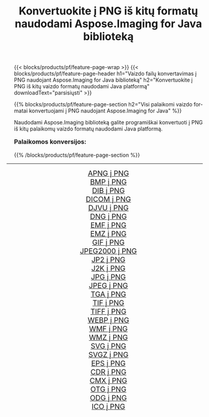 ﻿---
title: Konvertuokite į PNG iš kitų formatų naudodami Aspose.Imaging for Java biblioteką 
weight: 3920
url: /lt/java/conversion/to/png/ 
lang: lt
langdirlevel: 2
locales: zh-hans,ja,it,ru,de,es,fr,nl,id,lt,pl,pt,vi,tr,ko,zh-hant,ar,hi,th,sv,cs,uk,he
description: Naudodami Aspose.Imaging galite konvertuoti į PNG iš kitų formatų naudodami Java
---

{{< blocks/products/pf/feature-page-wrap >}}
{{< blocks/products/pf/feature-page-header h1="Vaizdo failų konvertavimas į PNG naudojant Aspose.Imaging for Java biblioteką" h2="Konvertuokite į PNG iš kitų vaizdo formatų naudodami Java platformą" downloadText="parsisiųsti" >}}


{{% blocks/products/pf/feature-page-section  h2="Visi palaikomi vaizdo formatai konvertuojami į PNG naudojant Aspose.Imaging for Java" %}}
<p align=justify>Naudodami Aspose.Imaging biblioteką galite programiškai konvertuoti į PNG iš kitų palaikomų vaizdo formatų naudodami Java platformą.</p>
<h3 style="margin-top:16px;">
Palaikomos konversijos:
</h3>
{{% /blocks/products/pf/feature-page-section %}}
<div class="container-fluid productfamilypage bg-gray">
    <div class="convertypes bg-gray agp-content section">
        <div class="container">
		<hr style="margin-left:-20px;"/>
		<div class="row other-converters" style="gap: 10px;font-size: 19px;text-align:center;">
		    <div class='col-md-3 other-converter remove-lp remove-rp'><a href="/imaging/lt/java/conversion/apng-to-png/" style="padding:15px;">APNG į PNG</a></div>
<div class='col-md-3 other-converter remove-lp remove-rp'><a href="/imaging/lt/java/conversion/bmp-to-png/" style="padding:15px;">BMP į PNG</a></div>
<div class='col-md-3 other-converter remove-lp remove-rp'><a href="/imaging/lt/java/conversion/dib-to-png/" style="padding:15px;">DIB į PNG</a></div>
<div class='col-md-3 other-converter remove-lp remove-rp'><a href="/imaging/lt/java/conversion/dicom-to-png/" style="padding:15px;">DICOM į PNG</a></div>
<div class='col-md-3 other-converter remove-lp remove-rp'><a href="/imaging/lt/java/conversion/djvu-to-png/" style="padding:15px;">DJVU į PNG</a></div>
<div class='col-md-3 other-converter remove-lp remove-rp'><a href="/imaging/lt/java/conversion/dng-to-png/" style="padding:15px;">DNG į PNG</a></div>
<div class='col-md-3 other-converter remove-lp remove-rp'><a href="/imaging/lt/java/conversion/emf-to-png/" style="padding:15px;">EMF į PNG</a></div>
<div class='col-md-3 other-converter remove-lp remove-rp'><a href="/imaging/lt/java/conversion/emz-to-png/" style="padding:15px;">EMZ į PNG</a></div>
<div class='col-md-3 other-converter remove-lp remove-rp'><a href="/imaging/lt/java/conversion/gif-to-png/" style="padding:15px;">GIF į PNG</a></div>
<div class='col-md-3 other-converter remove-lp remove-rp'><a href="/imaging/lt/java/conversion/jpeg2000-to-png/" style="padding:15px;">JPEG2000 į PNG</a></div>
<div class='col-md-3 other-converter remove-lp remove-rp'><a href="/imaging/lt/java/conversion/jp2-to-png/" style="padding:15px;">JP2 į PNG</a></div>
<div class='col-md-3 other-converter remove-lp remove-rp'><a href="/imaging/lt/java/conversion/j2k-to-png/" style="padding:15px;">J2K į PNG</a></div>
<div class='col-md-3 other-converter remove-lp remove-rp'><a href="/imaging/lt/java/conversion/jpg-to-png/" style="padding:15px;">JPG į PNG</a></div>
<div class='col-md-3 other-converter remove-lp remove-rp'><a href="/imaging/lt/java/conversion/jpeg-to-png/" style="padding:15px;">JPEG į PNG</a></div>
<div class='col-md-3 other-converter remove-lp remove-rp'><a href="/imaging/lt/java/conversion/tga-to-png/" style="padding:15px;">TGA į PNG</a></div>
<div class='col-md-3 other-converter remove-lp remove-rp'><a href="/imaging/lt/java/conversion/tif-to-png/" style="padding:15px;">TIF į PNG</a></div>
<div class='col-md-3 other-converter remove-lp remove-rp'><a href="/imaging/lt/java/conversion/tiff-to-png/" style="padding:15px;">TIFF į PNG</a></div>
<div class='col-md-3 other-converter remove-lp remove-rp'><a href="/imaging/lt/java/conversion/webp-to-png/" style="padding:15px;">WEBP į PNG</a></div>
<div class='col-md-3 other-converter remove-lp remove-rp'><a href="/imaging/lt/java/conversion/wmf-to-png/" style="padding:15px;">WMF į PNG</a></div>
<div class='col-md-3 other-converter remove-lp remove-rp'><a href="/imaging/lt/java/conversion/wmz-to-png/" style="padding:15px;">WMZ į PNG</a></div>
<div class='col-md-3 other-converter remove-lp remove-rp'><a href="/imaging/lt/java/conversion/svg-to-png/" style="padding:15px;">SVG į PNG</a></div>
<div class='col-md-3 other-converter remove-lp remove-rp'><a href="/imaging/lt/java/conversion/svgz-to-png/" style="padding:15px;">SVGZ į PNG</a></div>
<div class='col-md-3 other-converter remove-lp remove-rp'><a href="/imaging/lt/java/conversion/eps-to-png/" style="padding:15px;">EPS į PNG</a></div>
<div class='col-md-3 other-converter remove-lp remove-rp'><a href="/imaging/lt/java/conversion/cdr-to-png/" style="padding:15px;">CDR į PNG</a></div>
<div class='col-md-3 other-converter remove-lp remove-rp'><a href="/imaging/lt/java/conversion/cmx-to-png/" style="padding:15px;">CMX į PNG</a></div>
<div class='col-md-3 other-converter remove-lp remove-rp'><a href="/imaging/lt/java/conversion/otg-to-png/" style="padding:15px;">OTG į PNG</a></div>
<div class='col-md-3 other-converter remove-lp remove-rp'><a href="/imaging/lt/java/conversion/odg-to-png/" style="padding:15px;">ODG į PNG</a></div>
<div class='col-md-3 other-converter remove-lp remove-rp'><a href="/imaging/lt/java/conversion/ico-to-png/" style="padding:15px;">ICO į PNG</a></div>
                </div>
        </div>
    </div>
</div>
<br/>

